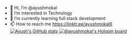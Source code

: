 - 👋 Hi, I’m @ayushmokal
- 👀 I’m interested in Technology 
- 🌱 I’m currently learning full stack development 
- 📫 How to reach me https://linktr.ee/ayushmokal6
[![Ayush's GitHub stats](https://github-readme-stats.vercel.app/api?username=ayushmokal)](https://github.com/ayushmokal/github-readme-stats)
[![@ayushmokal's Holopin board](https://holopin.me/ayushmokal)](https://holopin.io/@ayushmokal)


<!---
ayushmokal/ayushmokal is a ✨ special ✨ repository because its `README.md` (this file) appears on your GitHub profile.
You can click the Preview link to take a look at your changes.
--->
